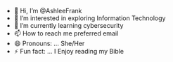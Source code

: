 - 👋 Hi, I’m @AshleeFrank
- 👀 I’m interested in exploring Information Technology 
- 🌱 I’m currently learning cybersecurity
- 📫 How to reach me preferred email
- 😄 Pronouns: ... She/Her 
- ⚡ Fun fact: ... I Enjoy reading my Bible

<!---
AshleeFrank/AshleeFrank is a ✨ special ✨ repository because its `README.md` (this file) appears on your GitHub profile.
You can click the Preview link to take a look at your changes.
--->
